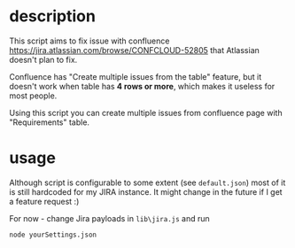 # description
This script aims to fix issue with confluence https://jira.atlassian.com/browse/CONFCLOUD-52805 that Atlassian doesn't plan to fix.

Confluence has "Create multiple issues from the table" feature, but it doesn't work when table has **4 rows or more**, which makes it useless for most people.

Using this script you can create multiple issues from confluence page with "Requirements" table.

# usage
Although script is configurable to some extent (see `default.json`) most of it is still hardcoded for my JIRA instance. It might change in the future if I get a feature request :)

For now - change Jira payloads in `lib\jira.js` and run
```
node yourSettings.json
```
